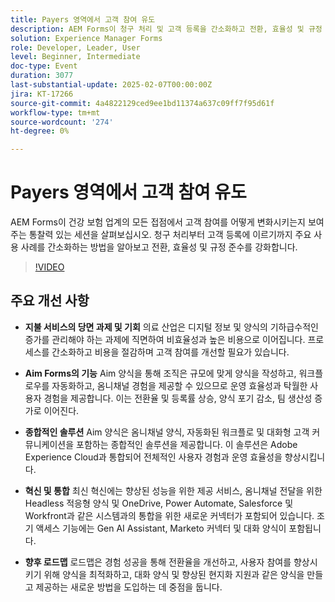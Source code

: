```yaml
---
title: Payers 영역에서 고객 참여 유도
description: AEM Forms이 청구 처리 및 고객 등록을 간소화하고 전환, 효율성 및 규정 준수를 향상하여 의료 보험 업계에서 고객 참여를 혁신하는 방법을 알아봅니다.
solution: Experience Manager Forms
role: Developer, Leader, User
level: Beginner, Intermediate
doc-type: Event
duration: 3077
last-substantial-update: 2025-02-07T00:00:00Z
jira: KT-17266
source-git-commit: 4a4822129ced9ee1bd11374a637c09ff7f95d61f
workflow-type: tm+mt
source-wordcount: '274'
ht-degree: 0%

---
```



# Payers 영역에서 고객 참여 유도

AEM Forms이 건강 보험 업계의 모든 접점에서 고객 참여를 어떻게 변화시키는지 보여 주는 통찰력 있는 세션을 살펴보십시오. 청구 처리부터 고객 등록에 이르기까지 주요 사용 사례를 간소화하는 방법을 알아보고 전환, 효율성 및 규정 준수를 강화합니다.

>[!VIDEO](https://video.tv.adobe.com/v/3444127/?learn=on&enablevpops)

## 주요 개선 사항

* **지불 서비스의 당면 과제 및 기회** 의료 산업은 디지털 정보 및 양식의 기하급수적인 증가를 관리해야 하는 과제에 직면하여 비효율성과 높은 비용으로 이어집니다. 프로세스를 간소화하고 비용을 절감하며 고객 참여를 개선할 필요가 있습니다.

* **Aim Forms의 기능** Aim 양식을 통해 조직은 규모에 맞게 양식을 작성하고, 워크플로우를 자동화하고, 옴니채널 경험을 제공할 수 있으므로 운영 효율성과 탁월한 사용자 경험을 제공합니다. 이는 전환율 및 등록률 상승, 양식 포기 감소, 팀 생산성 증가로 이어진다.

* **종합적인 솔루션** Aim 양식은 옴니채널 양식, 자동화된 워크플로 및 대화형 고객 커뮤니케이션을 포함하는 종합적인 솔루션을 제공합니다. 이 솔루션은 Adobe Experience Cloud과 통합되어 전체적인 사용자 경험과 운영 효율성을 향상시킵니다.

* **혁신 및 통합** 최신 혁신에는 향상된 성능을 위한 제공 서비스, 옴니채널 전달을 위한 Headless 적응형 양식 및 OneDrive, Power Automate, Salesforce 및 Workfront과 같은 시스템과의 통합을 위한 새로운 커넥터가 포함되어 있습니다. 조기 액세스 기능에는 Gen AI Assistant, Marketo 커넥터 및 대화 양식이 포함됩니다.

* **향후 로드맵** 로드맵은 경험 성공을 통해 전환율을 개선하고, 사용자 참여를 향상시키기 위해 양식을 최적화하고, 대화 양식 및 향상된 현지화 지원과 같은 양식을 만들고 제공하는 새로운 방법을 도입하는 데 중점을 둡니다.